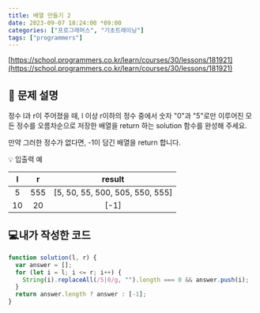 ```yaml
---
title: 배열 만들기 2
date: 2023-09-07 18:24:00 *09:00
categories: ["프로그래머스", "기초트레이닝"]
tags: ["programmers"]
---
```


[https://school.programmers.co.kr/learn/courses/30/lessons/181921](https://school.programmers.co.kr/learn/courses/30/lessons/181921)

## 📔 문제 설명

정수 l과 r이 주어졌을 때, l 이상 r이하의 정수 중에서 숫자 "0"과 "5"로만 이루어진 모든 정수를 오름차순으로 저장한 배열을 return 하는 solution 함수를 완성해 주세요.

만약 그러한 정수가 없다면, -1이 담긴 배열을 return 합니다.

💡 입출력 예

|  l  |  r  |             result              |
| :-: | :-: | :-----------------------------: |
|  5  | 555 | [5, 50, 55, 500, 505, 550, 555] |
| 10  | 20  |              [-1]               |

## 💻내가 작성한 코드

```js
function solution(l, r) {
  var answer = [];
  for (let i = l; i <= r; i++) {
    String(i).replaceAll(/5|0/g, "").length === 0 && answer.push(i);
  }
  return answer.length ? answer : [-1];
}
```
